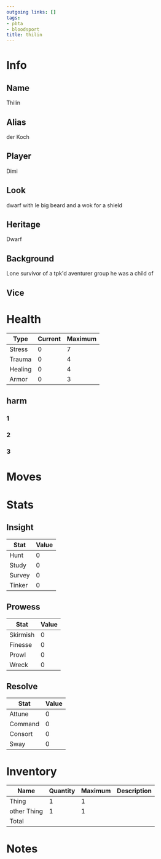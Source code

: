 ```yaml
---
outgoing links: []
tags:
- pbta
- bloodsport
title: thilin
---
```

# Info

## Name
Thilin

## Alias
der Koch

## Player
Dimi

## Look
dwarf with le big beard and a wok for a shield

## Heritage
Dwarf

## Background
Lone survivor of a tpk'd aventurer group he was a child of

## Vice

# Health

| Type    | Current | Maximum |
|---------|---------|---------|
| Stress  | 0       | 7       |
| Trauma  | 0       | 4       |
| Healing | 0       | 4       |
| Armor   | 0       | 3       |

## harm

### 1

### 2

### 3

# Moves


# Stats

## Insight

| Stat   | Value |
|--------|-------|
| Hunt   | 0     |
| Study  | 0     |
| Survey | 0     |
| Tinker | 0     |

## Prowess

| Stat     | Value |
|----------|-------|
| Skirmish | 0     |
| Finesse  | 0     |
| Prowl    | 0     |
| Wreck    | 0     |

## Resolve

| Stat    | Value |
|---------|-------|
| Attune  | 0     |
| Command | 0     |
| Consort | 0     |
| Sway    | 0     |

# Inventory

| Name  | Quantity | Maximum | Description |
|-------|----------|---------|-------------|
| Thing | 1        | 1       |             |
| other Thing | 1        | 1       |             |
| Total |          |         |             |

# Notes
